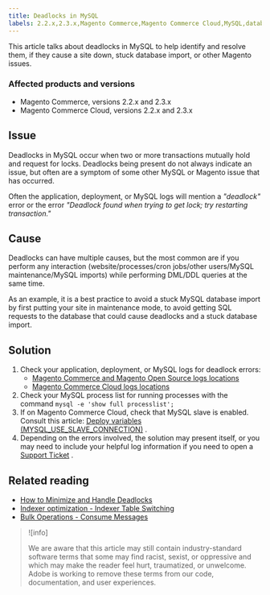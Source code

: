 ```yaml
---
title: Deadlocks in MySQL
labels: 2.2.x,2.3.x,Magento Commerce,Magento Commerce Cloud,MySQL,database,deadlock,import,troubleshooting
---
```


This article talks about deadlocks in MySQL to help identify and resolve them, if they cause a site down, stuck database import, or other Magento issues.

### Affected products and versions

* Magento Commerce, versions 2.2.x and 2.3.x
* Magento Commerce Cloud, versions 2.2.x and 2.3.x

## Issue

Deadlocks in MySQL occur when two or more transactions mutually hold and request for locks. Deadlocks being present do not always indicate an issue, but often are a symptom of some other MySQL or Magento issue that has occurred.

Often the application, deployment, or MySQL logs will mention a *"deadlock"* error or the error *"Deadlock found when trying to get lock; try restarting transaction."* 

## Cause

Deadlocks can have multiple causes, but the most common are if you perform any interaction (website/processes/cron jobs/other users/MySQL maintenance/MySQL imports) while performing DML/DDL queries at the same time.

As an example, it is a best practice to avoid a stuck MySQL database import by first putting your site in maintenance mode, to avoid getting SQL requests to the database that could cause deadlocks and a stuck database import.

## Solution

1. Check your application, deployment, or MySQL logs for deadlock errors:
    * [Magento Commerce and Magento Open Source logs locations](https://devdocs.magento.com/guides/v2.3/config-guide/cli/logging.html)
    * [Magento Commerce Cloud logs locations](https://devdocs.magento.com/guides/v2.3/cloud/trouble/environments-logs.html)
1. Check your MySQL process list for running processes with the command     `mysql -e 'show full processlist';`     
1. If on Magento Commerce Cloud, check that MySQL slave is enabled. Consult this article: [Deploy variables (MYSQL\_USE\_SLAVE\_CONNECTION)](https://devdocs.magento.com/guides/v2.2/cloud/env/variables-deploy.html#mysql_use_slave_connection) .
1. Depending on the errors involved, the solution may present itself, or you may need to include your helpful log information if you need to open a [Support Ticket](https://support.magento.com/hc/en-us/articles/360019088251-Submit-a-support-ticket) .

## Related reading

* [How to Minimize and Handle Deadlocks](https://dev.mysql.com/doc/refman/5.7/en/innodb-deadlocks-handling.html)
* [Indexer optimization - Indexer Table Switching](https://devdocs.magento.com/guides/v2.3/extension-dev-guide/indexer-batch.html#indexer-table-switching)
* [Bulk Operations - Consume Messages](https://devdocs.magento.com/guides/v2.3/extension-dev-guide/message-queues/bulk-operations.html#consume-messages)

>![info]
>
>We are aware that this article may still contain industry-standard software terms that some may find racist, sexist, or oppressive and which may make the reader feel hurt, traumatized, or unwelcome. Adobe is working to remove these terms from our code, documentation, and user experiences.